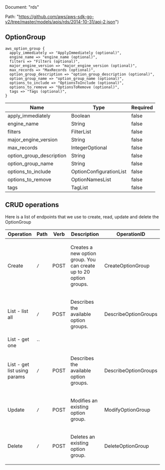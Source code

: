 Document: "rds"


Path: "https://github.com/aws/aws-sdk-go-v2/tree/master/models/apis/rds/2014-10-31/api-2.json")

## OptionGroup



```puppet
aws_option_group {
  apply_immediately => "ApplyImmediately (optional)",
  engine_name => "engine_name (optional)",
  filters => "Filters (optional)",
  major_engine_version => "major_engine_version (optional)",
  max_records => "MaxRecords (optional)",
  option_group_description => "option_group_description (optional)",
  option_group_name => "option_group_name (optional)",
  options_to_include => "OptionsToInclude (optional)",
  options_to_remove => "OptionsToRemove (optional)",
  tags => "Tags (optional)",
}
```

| Name        | Type           | Required       |
| ------------- | ------------- | ------------- |
|apply_immediately | Boolean | false |
|engine_name | String | false |
|filters | FilterList | false |
|major_engine_version | String | false |
|max_records | IntegerOptional | false |
|option_group_description | String | false |
|option_group_name | String | false |
|options_to_include | OptionConfigurationList | false |
|options_to_remove | OptionNamesList | false |
|tags | TagList | false |



## CRUD operations

Here is a list of endpoints that we use to create, read, update and delete the OptionGroup

| Operation | Path | Verb | Description | OperationID |
| ------------- | ------------- | ------------- | ------------- | ------------- |
|Create|`/`|POST|<p>Creates a new option group. You can create up to 20 option groups.</p>|CreateOptionGroup|
|List - list all|`/`|POST|<p>Describes the available option groups.</p>|DescribeOptionGroups|
|List - get one|``||||
|List - get list using params|`/`|POST|<p>Describes the available option groups.</p>|DescribeOptionGroups|
|Update|`/`|POST|<p>Modifies an existing option group.</p>|ModifyOptionGroup|
|Delete|`/`|POST|<p>Deletes an existing option group.</p>|DeleteOptionGroup|
